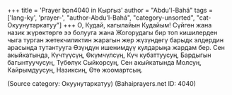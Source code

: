 +++
title = 'Prayer bpn4040 in Кыргыз'
author = "Abdu'l-Bahá"
tags = ['lang-ky', 'prayer-', "author-Abdu'l-Bahá", "category-unsorted", "cat-Окуунутаркатуу"]
+++
О, Кудай, кагылайын Кудайым! Сүйгөн жана назик жүрөктөргө ээ болууга жана Жогорудагы бир топ кишилерден чыга турган жетекчиликтин жарагын жер жүзүндөгү барыдк элдердин арасында тутантууга Өзүңдүн ишенимдүү кулдарыңа жардам бер. Сен акыйкатында, Күчтүүсүң, Өкүмчүлсүң, Күч кубаттуусуң, Бардыгын багынтуучусуң, Түбөлүк Сыйкорсуң, Сен акыйкатында Молсуң, Кайрымдуусуң, Назиксиң, Өтө жоомартсың.

(Source category: Окуунутаркатуу)
(Bahaiprayers.net ID: 4040)
